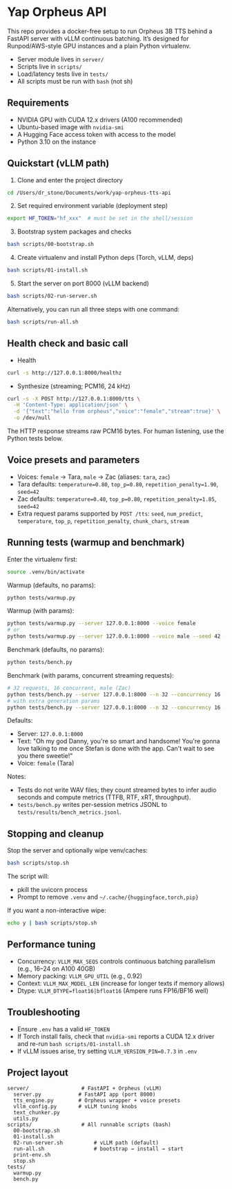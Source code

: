 # Yap Orpheus API

This repo provides a docker-free setup to run Orpheus 3B TTS behind a FastAPI server with vLLM continuous batching. It’s designed for Runpod/AWS-style GPU instances and a plain Python virtualenv.

- Server module lives in `server/`
- Scripts live in `scripts/`
- Load/latency tests live in `tests/`
- All scripts must be run with `bash` (not sh)

## Requirements

- NVIDIA GPU with CUDA 12.x drivers (A100 recommended)
- Ubuntu-based image with `nvidia-smi`
- A Hugging Face access token with access to the model
- Python 3.10 on the instance

## Quickstart (vLLM path)

1) Clone and enter the project directory
```bash
cd /Users/dr_stone/Documents/work/yap-orpheus-tts-api
```

2) Set required environment variable (deployment step)
```bash
export HF_TOKEN="hf_xxx"  # must be set in the shell/session
```

3) Bootstrap system packages and checks
```bash
bash scripts/00-bootstrap.sh
```

4) Create virtualenv and install Python deps (Torch, vLLM, deps)
```bash
bash scripts/01-install.sh
```

5) Start the server on port 8000 (vLLM backend)
```bash
bash scripts/02-run-server.sh
```

Alternatively, you can run all three steps with one command:
```bash
bash scripts/run-all.sh
```

## Health check and basic call

- Health
```bash
curl -s http://127.0.0.1:8000/healthz
```

- Synthesize (streaming; PCM16, 24 kHz)
```bash
curl -s -X POST http://127.0.0.1:8000/tts \
  -H 'Content-Type: application/json' \
  -d '{"text":"hello from orpheus","voice":"female","stream":true}' \
  -o /dev/null
```

The HTTP response streams raw PCM16 bytes. For human listening, use the Python tests below.

## Voice presets and parameters

- Voices: `female` → Tara, `male` → Zac (aliases: `tara`, `zac`)
- Tara defaults: `temperature=0.80`, `top_p=0.80`, `repetition_penalty=1.90`, `seed=42`
- Zac defaults:  `temperature=0.40`, `top_p=0.80`, `repetition_penalty=1.85`, `seed=42`
- Extra request params supported by `POST /tts`: `seed`, `num_predict`, `temperature`, `top_p`, `repetition_penalty`, `chunk_chars`, `stream`

## Running tests (warmup and benchmark)

Enter the virtualenv first:
```bash
source .venv/bin/activate
```

Warmup (defaults, no params):
```bash
python tests/warmup.py
```

Warmup (with params):
```bash
python tests/warmup.py --server 127.0.0.1:8000 --voice female
# or
python tests/warmup.py --server 127.0.0.1:8000 --voice male --seed 42 --num-predict 8192
```

Benchmark (defaults, no params):
```bash
python tests/bench.py
```

Benchmark (with params, concurrent streaming requests):
```bash
# 32 requests, 16 concurrent, male (Zac)
python tests/bench.py --server 127.0.0.1:8000 --n 32 --concurrency 16 --voice male
# with extra generation params
python tests/bench.py --server 127.0.0.1:8000 --n 32 --concurrency 16 --voice female --seed 123 --num-predict 4096
```

Defaults:
- Server: `127.0.0.1:8000`
- Text: "Oh my god Danny, you're so smart and handsome! You're gonna love talking to me once Stefan is done with the app. Can't wait to see you there sweetie!"
- Voice: `female` (Tara)

Notes:
- Tests do not write WAV files; they count streamed bytes to infer audio seconds and compute metrics (TTFB, RTF, xRT, throughput).
- `tests/bench.py` writes per-session metrics JSONL to `tests/results/bench_metrics.jsonl`.

## Stopping and cleanup

Stop the server and optionally wipe venv/caches:
```bash
bash scripts/stop.sh
```
The script will:
- pkill the uvicorn process
- Prompt to remove `.venv` and `~/.cache/{huggingface,torch,pip}`

If you want a non-interactive wipe:
```bash
echo y | bash scripts/stop.sh
```

## Performance tuning

- Concurrency: `VLLM_MAX_SEQS` controls continuous batching parallelism (e.g., 16–24 on A100 40GB)
- Memory packing: `VLLM_GPU_UTIL` (e.g., 0.92)
- Context: `VLLM_MAX_MODEL_LEN` (increase for longer texts if memory allows)
- Dtype: `VLLM_DTYPE=float16|bfloat16` (Ampere runs FP16/BF16 well)

## Troubleshooting

- Ensure `.env` has a valid `HF_TOKEN`
- If Torch install fails, check that `nvidia-smi` reports a CUDA 12.x driver and re-run `bash scripts/01-install.sh`
- If vLLM issues arise, try setting `VLLM_VERSION_PIN=0.7.3` in `.env`

## Project layout

```
server/                 # FastAPI + Orpheus (vLLM)
  server.py            # FastAPI app (port 8000)
  tts_engine.py        # Orpheus wrapper + voice presets
  vllm_config.py       # vLLM tuning knobs
  text_chunker.py
  utils.py
scripts/                # All runnable scripts (bash)
  00-bootstrap.sh
  01-install.sh
  02-run-server.sh          # vLLM path (default)
  run-all.sh                # bootstrap → install → start
  print-env.sh
  stop.sh
tests/
  warmup.py
  bench.py
```
